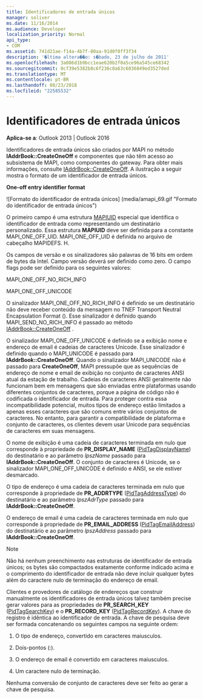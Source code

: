 ```yaml
---
title: Identificadores de entrada únicos
manager: soliver
ms.date: 11/16/2014
ms.audience: Developer
localization_priority: Normal
api_type:
- COM
ms.assetid: 741d21ae-f14a-4b7f-80aa-91d0f0ff3f34
description: '�ltima altera��o: s�bado, 23 de julho de 2011'
ms.openlocfilehash: 3a086d1b9bcc1eae620b2f0a5ce96a545ce68342
ms.sourcegitcommit: 0cf39e5382b8c6f236c8a63c6036849ed3527ded
ms.translationtype: MT
ms.contentlocale: pt-BR
ms.lasthandoff: 08/23/2018
ms.locfileid: "22585532"
---
```

# <a name="one-off-entry-identifiers"></a>Identificadores de entrada únicos
  
**Aplica-se a**: Outlook 2013 | Outlook 2016 
  
Identificadores de entrada únicos são criados por MAPI no método **IAddrBook::CreateOneOff** e componentes que não têm acesso ao subsistema de MAPI, como componentes do gateway. Para obter mais informações, consulte [IAddrBook::CreateOneOff](iaddrbook-createoneoff.md). A ilustração a seguir mostra o formato de um identificador de entrada únicos.
  
**One-off entry identifier format**
  
![Formato do identificador de entrada únicos] (media/amapi_69.gif "Formato do identificador de entrada únicos")
  
O primeiro campo é uma estrutura [MAPIUID](mapiuid.md) especial que identifica o identificador de entrada como representando um destinatário personalizado. Essa estrutura **MAPIUID** deve ser definida para a constante MAPI_ONE_OFF_UID. MAPI_ONE_OFF_UID é definida no arquivo de cabeçalho MAPIDEFS. H. 
  
Os campos de versão e os sinalizadores são palavras de 16 bits em ordem de bytes da Intel. Campo versão deverá ser definido como zero. O campo flags pode ser definido para os seguintes valores:
  
MAPI_ONE_OFF_NO_RICH_INFO
  
MAPI_ONE_OFF_UNICODE
  
O sinalizador MAPI_ONE_OFF_NO_RICH_INFO é definido se um destinatário não deve receber conteúdo da mensagem no TNEF Transport Neutral Encapsulation Format (). Esse sinalizador é definido quando MAPI_SEND_NO_RICH_INFO é passado ao método [IAddrBook::CreateOneOff](iaddrbook-createoneoff.md) . 
  
O sinalizador MAPI_ONE_OFF_UNICODE é definido se a exibição nome e endereço de email é cadeias de caracteres Unicode. Esse sinalizador é definido quando o MAPI_UNICODE é passado para **IAddrBook::CreateOneOff**. Quando o sinalizador MAPI_UNICODE não é passado para **CreateOneOff**, MAPI pressupõe que as sequências de endereço de nome e email de exibição no conjunto de caracteres ANSI atual da estação de trabalho. Cadeias de caracteres ANSI geralmente não funcionam bem em mensagens que são enviadas entre plataformas usando diferentes conjuntos de caracteres, porque a página de código não é codificada o identificador de entrada. Para proteger contra essa incompatibilidade potencial, muitos tipos de endereço estão limitados a apenas esses caracteres que são comuns entre vários conjuntos de caracteres. No entanto, para garantir a compatibilidade de plataforma e conjunto de caracteres, os clientes devem usar Unicode para sequências de caracteres em suas mensagens.
  
O nome de exibição é uma cadeia de caracteres terminada em nulo que corresponde à propriedade de **PR_DISPLAY_NAME** ([PidTagDisplayName](pidtagdisplayname-canonical-property.md)) do destinatário e ao parâmetro _lpszName_ passado para **IAddrBook::CreateOneOff**. O conjunto de caracteres é Unicode, se o sinalizador MAPI_ONE_OFF_UNICODE é definido e ANSI, se ele estiver desmarcado. 
  
O tipo de endereço é uma cadeia de caracteres terminada em nulo que corresponde à propriedade de **PR_ADDRTYPE** ([PidTagAddressType](pidtagaddresstype-canonical-property.md)) do destinatário e ao parâmetro _lpszAdrType_ passado para **IAddrBook::CreateOneOff**. 
  
O endereço de email é uma cadeia de caracteres terminada em nulo que corresponde à propriedade de **PR_EMAIL_ADDRESS** ([PidTagEmailAddress](pidtagemailaddress-canonical-property.md)) do destinatário e ao parâmetro _lpszAddress_ passado para **IAddrBook::CreateOneOff**. 
  
> [!NOTE]
> Não há nenhum preenchimento nas estruturas de identificador de entrada únicos; os bytes são compactados exatamente conforme indicado acima e o comprimento do identificador de entrada não deve incluir qualquer bytes além do caractere nulo de terminação do endereço de email. 
  
Clientes e provedores de catálogo de endereços que construir manualmente os identificadores de entrada únicos talvez também precise gerar valores para as propriedades de **PR_SEARCH_KEY** ([PidTagSearchKey](pidtagsearchkey-canonical-property.md)) e o **PR_RECORD_KEY** ([PidTagRecordKey](pidtagrecordkey-canonical-property.md)). A chave do registro é idêntica ao identificador de entrada. A chave de pesquisa deve ser formada concatenando os seguintes campos na seguinte ordem:
  
1. O tipo de endereço, convertido em caracteres maiusculos.
    
2. Dois-pontos (:).
    
3. O endereço de email é convertido em caracteres maiusculos.
    
4. Um caractere nulo de terminação.
    
Nenhuma conversão de conjunto de caracteres deve ser feito ao gerar a chave de pesquisa.
  


